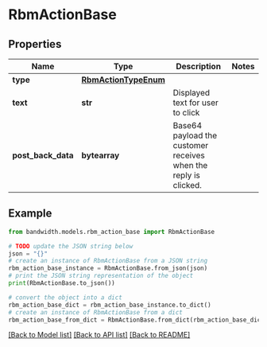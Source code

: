 # RbmActionBase


## Properties

Name | Type | Description | Notes
------------ | ------------- | ------------- | -------------
**type** | [**RbmActionTypeEnum**](RbmActionTypeEnum.md) |  | 
**text** | **str** | Displayed text for user to click | 
**post_back_data** | **bytearray** | Base64 payload the customer receives when the reply is clicked. | 

## Example

```python
from bandwidth.models.rbm_action_base import RbmActionBase

# TODO update the JSON string below
json = "{}"
# create an instance of RbmActionBase from a JSON string
rbm_action_base_instance = RbmActionBase.from_json(json)
# print the JSON string representation of the object
print(RbmActionBase.to_json())

# convert the object into a dict
rbm_action_base_dict = rbm_action_base_instance.to_dict()
# create an instance of RbmActionBase from a dict
rbm_action_base_from_dict = RbmActionBase.from_dict(rbm_action_base_dict)
```
[[Back to Model list]](../README.md#documentation-for-models) [[Back to API list]](../README.md#documentation-for-api-endpoints) [[Back to README]](../README.md)


